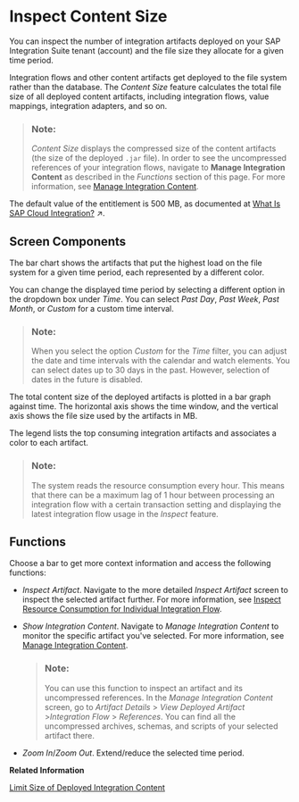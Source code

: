 <!-- loiof72b7ffed5f344af8c1064b074199403 -->

# Inspect Content Size

You can inspect the number of integration artifacts deployed on your SAP Integration Suite tenant \(account\) and the file size they allocate for a given time period.

Integration flows and other content artifacts get deployed to the file system rather than the database. The *Content Size* feature calculates the total file size of all deployed content artifacts, including integration flows, value mappings, integration adapters, and so on.

> ### Note:  
> *Content Size* displays the compressed size of the content artifacts \(the size of the deployed `.jar` file\). In order to see the uncompressed references of your integration flows, navigate to **Manage Integration Content** as described in the *Functions* section of this page. For more information, see [Manage Integration Content](manage-integration-content-09a7223.md).

The default value of the entitlement is 500 MB, as documented at [What Is SAP Cloud Integration?](https://help.sap.com/viewer/368c481cd6954bdfa5d0435479fd4eaf/Cloud/en-US/e12c09cc8e9b4574b092d8964b049ce6.html "Support end-to-end process integration through the exchange of messages.") :arrow_upper_right:.



<a name="loiof72b7ffed5f344af8c1064b074199403__section_kv2_5tf_ccc"/>

## Screen Components

The bar chart shows the artifacts that put the highest load on the file system for a given time period, each represented by a different color.

You can change the displayed time period by selecting a different option in the dropdown box under *Time*. You can select *Past Day*, *Past Week*, *Past Month*, or *Custom* for a custom time interval.

> ### Note:  
> When you select the option *Custom* for the *Time* filter, you can adjust the date and time intervals with the calendar and watch elements. You can select dates up to 30 days in the past. However, selection of dates in the future is disabled.

The total content size of the deployed artifacts is plotted in a bar graph against time. The horizontal axis shows the time window, and the vertical axis shows the file size used by the artifacts in MB.

The legend lists the top consuming integration artifacts and associates a color to each artifact.

> ### Note:  
> The system reads the resource consumption every hour. This means that there can be a maximum lag of 1 hour between processing an integration flow with a certain transaction setting and displaying the latest integration flow usage in the *Inspect* feature.



<a name="loiof72b7ffed5f344af8c1064b074199403__section_w3b_1vf_ccc"/>

## Functions

Choose a bar to get more context information and access the following functions:

-   *Inspect Artifact*. Navigate to the more detailed *Inspect Artifact* screen to inspect the selected artifact further. For more information, see [Inspect Resource Consumption for Individual Integration Flow](inspect-resource-consumption-for-individual-integration-flow-3380bd6.md).

-   *Show Integration Content*. Navigate to *Manage Integration Content* to monitor the specific artifact you've selected. For more information, see [Manage Integration Content](manage-integration-content-09a7223.md).

    > ### Note:  
    > You can use this function to inspect an artifact and its uncompressed references. In the *Manage Integration Content* screen, go to *Artifact Details* \> *View Deployed Artifact* \>*Integration Flow* \> *References*. You can find all the uncompressed archives, schemas, and scripts of your selected artifact there.

-   *Zoom In*/*Zoom Out*. Extend/reduce the selected time period.


**Related Information**  


[Limit Size of Deployed Integration Content](limit-size-of-deployed-integration-content-417f82b.md "Limit size of deployed integration content to avoid avoid exceeding the storage capacity of the system.")

